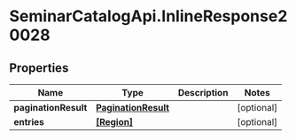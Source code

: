 # SeminarCatalogApi.InlineResponse20028

## Properties
Name | Type | Description | Notes
------------ | ------------- | ------------- | -------------
**paginationResult** | [**PaginationResult**](PaginationResult.md) |  | [optional] 
**entries** | [**[Region]**](Region.md) |  | [optional] 


